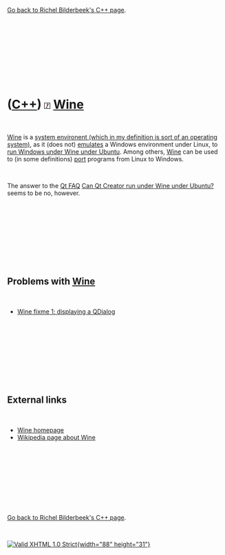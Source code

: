

[Go back to Richel Bilderbeek's C++ page](Cpp.htm).

 

 

 

 

 

([C++](Cpp.htm)) ![Wine](PicWine.png) [Wine](CppWine.htm)
=========================================================

 

[Wine](CppWine.htm) is a [system environent (which in my definition is
sort of an operating system)](CppOs.htm), as it (does not)
[emulates](CppEmulate.htm) a Windows environment under Linux, to [run
Windows under Wine under Ubuntu](CppWineUbuntu.htm). Among others,
[Wine](CppWine.htm) can be used to (in some definitions)
[port](CppPort.htm) programs from Linux to Windows.

 

The answer to the [Qt FAQ](CppQtFaq.htm) [Can Qt Creator run under Wine
under Ubuntu?](CppQtCreatorWineUbuntu.htm) seems to be no, however.

 

 

 

 

 

Problems with [Wine](CppWine.htm)
---------------------------------

 

-   [Wine fixme 1: displaying a QDialog](CppWineFixme1.htm)

 

 

 

 

 

External links
--------------

 

-   [Wine homepage](http://www.winehq.org)
-   [Wikipedia page about
    Wine](http://en.wikipedia.org/wiki/Wine_%28software%29)

 

 

 

 

 

[Go back to Richel Bilderbeek's C++ page](Cpp.htm).



 

[![Valid XHTML 1.0 Strict](valid-xhtml10.png){width="88"
height="31"}](http://validator.w3.org/check?uri=referer)
